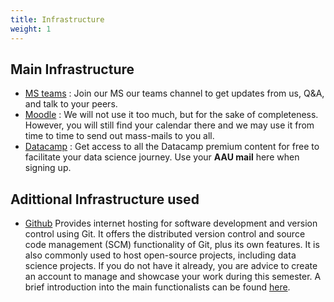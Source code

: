 ```yaml
---
title: Infrastructure
weight: 1
---
```


## Main Infrastructure

* [MS teams](https://teams.microsoft.com/l/team/19%3akMdDOFrn6uzZlvgoDt-OkWnghls8APvwanMIxVi0C6M1%40thread.tacv2/conversations?groupId=33140795-6bca-4089-9e48-44f603474d4f&tenantId=f5dbba49-ce06-496f-ac3e-0cf14361d934)
: Join our MS our teams channel to get updates from us, Q&A, and talk to your peers.
* [Moodle](https://www.moodle.aau.dk/course/view.php?id=43220)
: We will not use it too much, but for the sake of completeness. However, you will still find your calendar there and we may use it from time to time to send out mass-mails to you all.
* [Datacamp](https://www.datacamp.com/groups/shared_links/203dff01bf43ed64b9089fbe962bf3b2da893ccd830520c2c43ff3cff98f6a4a)
: Get access to all the Datacamp premium content for free to facilitate your data science journey. Use your **AAU mail** here when signing up.

## Adittional Infrastructure used

* [Github](https://github.com/) Provides internet hosting for software development and version control using Git. It offers the distributed version control and source code management (SCM) functionality of Git, plus its own features. It is also commonly used to host open-source projects, including data science projects. If you do not have it already, you are advice to create an account to manage and showcase your work during this semester. A brief introduction into the main functionalists can be found [here](https://guides.github.com/activities/hello-world/).